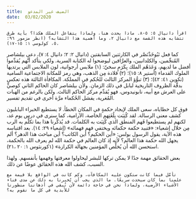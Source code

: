 ```yaml
---
title:  الضيف غير المدعو
date:  03/02/2020
---
```


`اقرأ دانيال ٥: ٥-٨. ماذا يحدث هنا، ولماذا يتفاعل الملك هكذا؟ بأية طرق تتشابه هذه القصة مع دانيال ٢، وما أهمية هذا التشابه؟ (انظر مزمور ٩٦: ٥، كولوسي ١: ١٥-١٧).`

كما فعل نَبُوخَذْنَصَّر في الكارثتين السابقتين (دانيال ٢: ٢؛ دانيال ٤: ٧)، دعى بيلشاصر المُنجِّمين، والكلدانيين، والعرَّافين ليوضحوا له الكتابة السرية. ولكي يتأكد أنَّهم يُقدِّموا أفضل ما لديهم، وَعَدَهُم الملك بِكَرَمٍ سخيّ: (١) ملابس أرجوانية، لون الملابس التي يرتديها الملوك القدماء (أستير ٨: ١٥)؛ (٢) قلادة مِن الذهب، وهي رمز للمكانة الاجتماعية السامية (تكوين ٤١: ٤٢)؛ (٣) تبوُّؤ المركز الثالث للحُكم في المملكة. المكافأة الثالثة هذه تعكس بدقَّة الظروف التاريخية لبابل في ذلك الزمان. ولأن بيلشاصر كان الحاكم الثاني كوصيٍّ على العرش مع أبيه، نابونيدوس، فهو يُقدِّم مركز الحاكم الثالث. ولكن بالرغم من الهبات المُغرية، يفشل الحُكماء مرَّة أخرى في تقديم تفسير.

فوق كل خطاياه، سعى الملك لإيجاد حكمةٍ في المكان الخطأ. لا يستطيع الخبراء البابليون كشف معنى الرسالة. لقد كُتِبَت بِلُغَتِهم الخاصة، الآرامية، كما سنرى في درس يوم غد، لكنهم لم يستطيعوا فَهم المنطق الذي كُتِبَت به الكلمات. قد يُذكِّرنا هذا بما تكلَّم به الرب مِن خلال إشعياء: «فتبيد حكمة حكمائه ويختفي فهم فهمائه» (إشعياء ٢٩: ١٤). بعد اقتباسه هذه الآية، يقول الرسول بولس: «أين الحكيم؟ أين الكاتب؟ أين مباحث هذا الدهر؟ ألم يجهل الله حكمة هذا العالم؟ لأنه إذ كان العالم في حكمة الله لم يعرف الله بالحكمة، استحسن الله أن يُخلِّص المؤمنين بجهالة الكرازة» (١كورنثوس ١: ٢٠ ،٢١).

بعض الحقائق مهمة جدًا لا يمكن تركها للبشر ليحاولوا معرفتها وفهمها بأنفسهم. ولهذا السبب، كشف الله هذه الحقائق عوضًا عن ذلك.

`تأمَّل فيما كانت ستكون عليه المكافآت، وكم كانت في الواقع بلا قيمة مع علمنا بما كان سيحدث سريعًا. ما الذي يجب أن يُخبرنا به ذلك عن مدى فناء الأشياء الأرضية، ولماذا نحن في حاجة دائمة لأن نُبقي في أذهاننا منظورنا للأبدية في كل ما نقوم به؟`